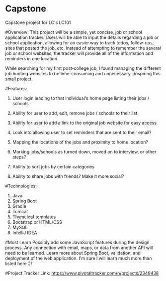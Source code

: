 # Capstone
Capstone project for LC's LC101

#Overview:
This project will be a simple, yet concise, job or school application tracker.
Users will be able to input the details regarding a job or school application,
allowing for an easier way to track todos, follow-ups, sites that posted the job,
etc. Instead of attempting to remember the several job or school websites, the 
tracker will provide all of the information and reminders in one location. 

While searching for my first post-college job, I found managing the different 
job hunting websites to be time-consuming and unnecessary...inspiring this 
small project. 

#Features:
1) User login leading to that individual's home page listing their jobs / schools
2) Ability for user to add, edit, remove jobs / schools to their list
3) Ability for user to add a link to the original job website for easy access

4) Look into allowing user to set reminders that are sent to their email?
5) Mapping the locations of the jobs and proximity to home location?
6) Marking jobs/schools as turned down, moved on to interview, or other steps?
7) Ability to sort jobs by certain categories

8) Ability to share jobs with friends? Make it more social? 

#Technologies:
1) Java
2) Spring Boot
3) Gradle 
4) Tomcat
5) Thymeleaf templates
6) Bootstrap or HTML/CSS
7) MySQL
8) IntelliJ IDEA

#Must Learn
Possibly add some JavaScript features during the design process. Any connection with email, maps, 
or data from another API will need to be learned. Learn more about Spring Boot, validation, and 
deployment of the web application. I'm sure I will learn much more than listed here :)!

#Project Tracker Link: https://www.pivotaltracker.com/n/projects/2349438

